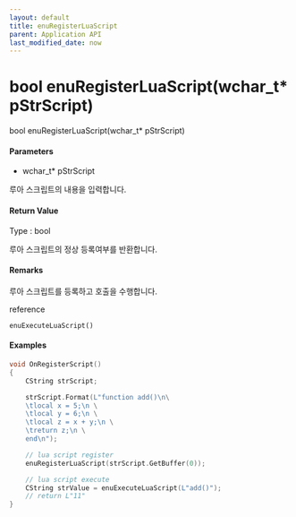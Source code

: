 ```yaml
---
layout: default
title: enuRegisterLuaScript
parent: Application API
last_modified_date: now
---
```

# bool enuRegisterLuaScript\(wchar\_t\* pStrScript\)

bool enuRegisterLuaScript\(wchar\_t\* pStrScript\)

#### Parameters

* wchar\_t\* pStrScript

루아 스크립트의 내용을 입력합니다.

#### Return Value

Type : bool

루아 스크립트의 정상 등록여부를 반환합니다.

#### Remarks

루아 스크립트를 등록하고 호출을 수행합니다. 

reference 

```
enuExecuteLuaScript()
```

#### Examples

```cpp
void OnRegisterScript()
{
    CString strScript;

    strScript.Format(L"function add()\n\
    \tlocal x = 5;\n \
    \tlocal y = 6;\n \
    \tlocal z = x + y;\n \
    \treturn z;\n \
    end\n");

    // lua script register
    enuRegisterLuaScript(strScript.GetBuffer(0));

    // lua script execute
    CString strValue = enuExecuteLuaScript(L"add()");
    // return L"11"
}
```



